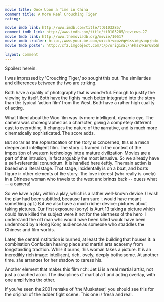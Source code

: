 ```yaml
---
movie title: Once Upon a Time in China
comment title: A More Real Crouching Tiger
rating: 

movie imdb link: http://www.imdb.com/title/tt0103285/
comment imdb link: http://www.imdb.com/title/tt0103285/reviews-27
movie tmdb link: http://www.themoviedb.org/movie/10617
movie tmdb trailer: http://www.youtube.com/watch?v=p2EqPGXs10g&amp;hd=1
movie tmdb poster: http://cf2.imgobject.com/t/p/original/nFhsZ4kEr6BoSkXfwKOCgzzPi0t.jpg

layout: comment
---
```


Spoilers herein.

I was impressed by 'Crouching Tiger,' so sought this out. The similarities and differences between the two are striking.

Both have a quality of photography that is wonderful. Enough to justify the viewing by itself. Both have the fights much better integrated into the story than the typical 'action film' from the West. Both have a rather high quality of acting.

What I liked about the Woo film was its more intelligent, dynamic eye. The camera was choreographed as a character, giving a completely different cast to everything. It changes the nature of the narrative, and is much more cinematically sophisticated. The score adds.

But so far as the sophistication of the story is concerned, this is a much deeper and intelligent film. The story is framed in the context of the imposition of western technology into a mature civilization. Movies are a part of that intrusion, in fact arguably the most intrusive. So we already have a self-referential conundrum. It is handled here deftly. The main action is based on a literal stage. That stage, incidentally is on a boat, and boats figure in other elements of the story. The love interest (who really is lovely) in a Chinese woman who travels to the west and brings back -- guess what -- a camera!

So we have a play within a play, which is a rather well-known device. (I wish the play had been subtitled, because I am sure it would have meant something apt.) But we also have a much richer device: pictures about taking pictures. Our first exposure (sorry) is Aunt 13 taking a picture which could have killed the subject were it not for the alertness of the hero. I understand the old man who would have been killed would have been understood by a Hong Kong audience as someone who straddles the Chinese and film worlds.

Later, the central institution is burned, at least the building that houses it: a combination Confucian healing place and martial arts academy from longstanding tradition. While it burns, this woman takes a picture. It is an incredibly rich image: intelligent, rich, lovely, deeply bothersome. At another time, she arranges for her shadow to caress his.

Another element that makes this film rich: Jet Li is a real martial artist, not just a coached actor. The disciplines of martial art and acting overlap, with one amplifying the other.

If you've seen the 2001 remake of 'the Musketeer,' you should see this for the original of the ladder fight scene. This one is fresh and real.